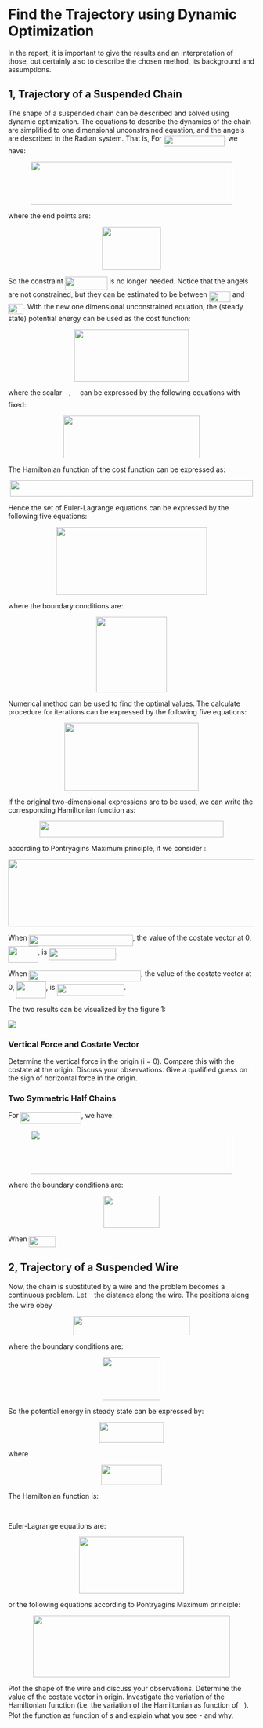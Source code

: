
# Find the Trajectory using Dynamic Optimization

In the report, it is important to give the results and an interpretation of those, but certainly also to describe the chosen method, its background and assumptions.

## 1, Trajectory of a Suspended Chain

The shape of a suspended chain can be described and solved using dynamic optimization. The equations to describe the dynamics of the chain are simplified to one dimensional unconstrained equation, and the angels are described in the Radian system. That is, For <img src="/examples/dynamic/project/tex/87b1657177022f790cc2ab8fbcc138bb.svg?invert_in_darkmode&sanitize=true" align=middle width=123.85906005pt height=22.465723500000017pt/>, we have:

<p align="center"><img src="/examples/dynamic/project/tex/44878bfbb42d9a7a5e1ae410d52674cf.svg?invert_in_darkmode&sanitize=true" align=middle width=412.2651489pt height=88.493889pt/></p>

where the end points are:

<p align="center"><img src="/examples/dynamic/project/tex/d5e976a1a29efc4411c34a227b2d2a27.svg?invert_in_darkmode&sanitize=true" align=middle width=120.08604629999999pt height=87.1240095pt/></p>

So the constraint <img src="/examples/dynamic/project/tex/f55b7967ddf692791f1bc3c4b6e7a087.svg?invert_in_darkmode&sanitize=true" align=middle width=86.50674779999999pt height=26.76175259999998pt/> is no longer needed. Notice that the angels are not constrained, but they can be estimated to be between <img src="/examples/dynamic/project/tex/d19a001d2d6c915bc12a160ba0b2d72c.svg?invert_in_darkmode&sanitize=true" align=middle width=43.750182299999985pt height=21.18721440000001pt/> and <img src="/examples/dynamic/project/tex/b417bd5ef96f350bc2ed82e53ba48a0f.svg?invert_in_darkmode&sanitize=true" align=middle width=30.96474974999999pt height=21.18721440000001pt/>. With the new one dimensional unconstrained equation, the (steady state) potential energy can be used as the cost function:

<p align="center"><img src="/examples/dynamic/project/tex/a381899fdf98fdfd103db242eba21819.svg?invert_in_darkmode&sanitize=true" align=middle width=233.98111605pt height=105.4751709pt/></p>

where the scalar <img src="/examples/dynamic/project/tex/f50853d41be7d55874e952eb0d80c53e.svg?invert_in_darkmode&sanitize=true" align=middle width=9.794543549999991pt height=22.831056599999986pt/>, <img src="/examples/dynamic/project/tex/ddcb483302ed36a59286424aa5e0be17.svg?invert_in_darkmode&sanitize=true" align=middle width=11.18724254999999pt height=22.465723500000017pt/> can be expressed by the following equations with <img src="/examples/dynamic/project/tex/f9c4988898e7f532b9f826a75014ed3c.svg?invert_in_darkmode&sanitize=true" align=middle width=14.99998994999999pt height=22.465723500000017pt/> fixed:

<p align="center"><img src="/examples/dynamic/project/tex/2b27a0c5827073622e30f34ca0d83eb9.svg?invert_in_darkmode&sanitize=true" align=middle width=277.14659939999996pt height=87.1240095pt/></p>

The Hamiltonian function of the cost function can be expressed as:

<p align="center"><img src="/examples/dynamic/project/tex/7f64e0b1bbf2b68b5a1f370db5955016.svg?invert_in_darkmode&sanitize=true" align=middle width=496.4229995999999pt height=32.990165999999995pt/></p>

Hence the set of Euler-Lagrange equations can be expressed by the following five equations:

<p align="center"><img src="/examples/dynamic/project/tex/8024d48888de36ca74c60341dc22367d.svg?invert_in_darkmode&sanitize=true" align=middle width=307.68864885pt height=138.28108139999998pt/></p>

where the boundary conditions are:

<p align="center"><img src="/examples/dynamic/project/tex/cef1dcb53809470999e3cd014c94521e.svg?invert_in_darkmode&sanitize=true" align=middle width=144.61048799999998pt height=153.69987765pt/></p>

Numerical method can be used to find the optimal values. The calculate procedure for iterations can be expressed by the following five equations:

<p align="center"><img src="/examples/dynamic/project/tex/397c4c47d6336f399de6506b38ba2450.svg?invert_in_darkmode&sanitize=true" align=middle width=273.11313809999996pt height=137.5294668pt/></p>

If the original two-dimensional expressions are to be used, we can write the corresponding Hamiltonian function as:

<p align="center"><img src="/examples/dynamic/project/tex/e80094cd26592b707e07c34ee5eb1c9c.svg?invert_in_darkmode&sanitize=true" align=middle width=375.81054555pt height=32.990165999999995pt/></p>

according to Pontryagins Maximum principle, if we consider :

<p align="center"><img src="/examples/dynamic/project/tex/0123cb69d017e6328ec866dd8ea34393.svg?invert_in_darkmode&sanitize=true" align=middle width=631.3636725pt height=137.80322325pt/></p>

When <img src="/examples/dynamic/project/tex/ed6ccff2a53f69f4c96dce6a9fc774d4.svg?invert_in_darkmode&sanitize=true" align=middle width=212.30146904999998pt height=22.831056599999986pt/>, the value of the costate vector at 0, <img src="/examples/dynamic/project/tex/8d54550f8c3f314c8645aa4db192e631.svg?invert_in_darkmode&sanitize=true" align=middle width=60.62598794999999pt height=33.305929799999994pt/>, is <img src="/examples/dynamic/project/tex/b0a45c0329676a48b17dfdfcdf0bd3aa.svg?invert_in_darkmode&sanitize=true" align=middle width=136.9867257pt height=24.65753399999998pt/>.

When <img src="/examples/dynamic/project/tex/8ab74d51f506ab3d319edfc456af1e16.svg?invert_in_darkmode&sanitize=true" align=middle width=228.73988774999995pt height=22.831056599999986pt/>, the value of the costate vector at 0, <img src="/examples/dynamic/project/tex/8d54550f8c3f314c8645aa4db192e631.svg?invert_in_darkmode&sanitize=true" align=middle width=60.62598794999999pt height=33.305929799999994pt/>, is <img src="/examples/dynamic/project/tex/e024497239b0e3e8f9e7636c776e2910.svg?invert_in_darkmode&sanitize=true" align=middle width=136.9867257pt height=24.65753399999998pt/>.

The two results can be visualized by the figure 1:

![](/images/dynamic_1.png)

### Vertical Force and Costate Vector

Determine the vertical force in the origin (i = 0). Compare this with the costate at the origin. Discuss your observations. Give a qualified guess on the sign of horizontal force in the origin.

### Two Symmetric Half Chains

For <img src="/examples/dynamic/project/tex/87b1657177022f790cc2ab8fbcc138bb.svg?invert_in_darkmode&sanitize=true" align=middle width=123.85906005pt height=22.465723500000017pt/>, we have:

<p align="center"><img src="/examples/dynamic/project/tex/44878bfbb42d9a7a5e1ae410d52674cf.svg?invert_in_darkmode&sanitize=true" align=middle width=412.2651489pt height=88.493889pt/></p>

where the boundary conditions are:

<p align="center"><img src="/examples/dynamic/project/tex/d49fde9de438443f411722033b803ff4.svg?invert_in_darkmode&sanitize=true" align=middle width=113.74056540000001pt height=64.7674335pt/></p>

When <img src="/examples/dynamic/project/tex/4d8fc1d3851286cb7b423eaf172ee903.svg?invert_in_darkmode&sanitize=true" align=middle width=55.00368554999999pt height=22.465723500000017pt/>

## 2, Trajectory of a Suspended Wire

Now, the chain is substituted by a wire and the problem becomes a continuous problem. Let <img src="/examples/dynamic/project/tex/6f9bad7347b91ceebebd3ad7e6f6f2d1.svg?invert_in_darkmode&sanitize=true" align=middle width=7.7054801999999905pt height=14.15524440000002pt/> the distance along the wire. The positions along the wire obey

<p align="center"><img src="/examples/dynamic/project/tex/0992366c43f1ad69bf7ac24eec97428b.svg?invert_in_darkmode&sanitize=true" align=middle width=237.09815415pt height=39.452455349999994pt/></p>

where the boundary conditions are:

<p align="center"><img src="/examples/dynamic/project/tex/6fe55ab3c01b53af069221da5fe99c2e.svg?invert_in_darkmode&sanitize=true" align=middle width=117.4582332pt height=87.1240095pt/></p>

So the potential energy in steady state can be expressed by:

<p align="center"><img src="/examples/dynamic/project/tex/ef421a9d6e7ad7bc5344795837fa8180.svg?invert_in_darkmode&sanitize=true" align=middle width=132.2186844pt height=41.15109735pt/></p>

where

<p align="center"><img src="/examples/dynamic/project/tex/d43a5cd1ea7359573d72e34fda511dd5.svg?invert_in_darkmode&sanitize=true" align=middle width=124.30212629999998pt height=41.09589pt/></p>

The Hamiltonian function is:

<p align="center"><img src="/examples/dynamic/project/tex/6513a3c7887729b7936195665ddcb56d.svg?invert_in_darkmode&sanitize=true" align=middle width=275.07778155pt height=16.438356pt/></p>

Euler-Lagrange equations are:

<p align="center"><img src="/examples/dynamic/project/tex/86b5be090f00b1faa74c4d2337c83325.svg?invert_in_darkmode&sanitize=true" align=middle width=214.7925945pt height=115.06849364999998pt/></p>

or the following equations according to Pontryagins Maximum principle:

<p align="center"><img src="/examples/dynamic/project/tex/cbde22906356a6c052548caceb047a2b.svg?invert_in_darkmode&sanitize=true" align=middle width=402.59250735pt height=126.09769095pt/></p>

Plot the shape of the wire and discuss your observations. Determine the value of the costate vector in origin. Investigate the variation of the Hamiltonian function (i.e. the variation of the Hamiltonian as function of <img src="/examples/dynamic/project/tex/6f9bad7347b91ceebebd3ad7e6f6f2d1.svg?invert_in_darkmode&sanitize=true" align=middle width=7.7054801999999905pt height=14.15524440000002pt/>). Plot the function as function of s and explain what you see - and why.
